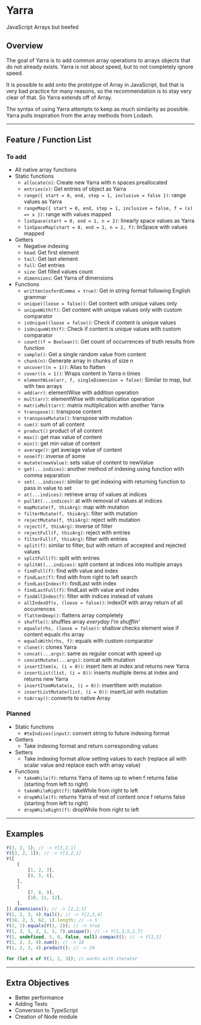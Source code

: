 # Yarra

JavaScript Arrays but beefed

## Overview

The goal of Yarra is to add common array operations to arrays objects that do not already exists. Yarra is not about speed, but to not completely ignore speed.

It is possible to add onto the prototype of Array in JavaScript, but that is very bad practice for many reasons, so the recommendation is to stay very clear of that. So Yarra extends off of Array.

The syntax of using Yarra attempts to keep as much similarity as possible. Yarra pulls inspiration from the array methods from Lodash.

---

## Feature / Function List

### To add

-   All native array functions
-   Static functions
    -   `allocate(n)`: Create new Yarra with n spaces preallocated
    -   `entries(x)`: Get entries of object as Yarra
    -   `range({ start = 0, end, step = 1, inclusive = false })`: range values as Yarra
    -   `rangeMap({ start = 0, end, step = 1, inclusive = false, f = (x) => x })`: range with values mapped
    -   `linSpace(start = 0, end = 1, n = 2)`: linearly space values as Yarra
    -   `linSpaceMap(start = 0, end = 1, n = 2, f)`: linSpace with values mapped
-   Getters
    -   Negative indexing
    -   `head`: Get first element
    -   `tail`: Get last element
    -   `full`: Get entries
    -   `size`: Get filled values count
    -   `dimensions`: Get Yarra of dimensions
-   Functions
    -   `written(oxfordComma = true)`: Get in string format following English grammar
    -   `unique((loose = false))`: Get content with unique values only
    -   `uniqueWith(f)`: Get content with unique values only with custom comparator
    -   `isUnique((loose = false))`: Check if content is unique values
    -   `isUniqueWith(f)`: Check if content is unique values with custom comparator
    -   `count((f = Boolean))`: Get count of occurrences of truth results from function
    -   `sample()`: Get a single random value from content
    -   `chunk(n)`: Generate array in chunks of size n
    -   `uncover((n = 1))`: Alias to flatten
    -   `cover((n = 1))`: Wraps content in Yarra n times
    -   `elementWise(arr, f, singleDimension = false)`: Similar to map, but with two arrays
    -   `add(arr)`: elementWise with addition operation
    -   `mult(arr)`: elementWise with multiplication operation
    -   `matrixMult(arr)`: matrix multiplication with another Yarra
    -   `transpose()`: transpose content
    -   `transposeMutate()`: transpose with mutation
    -   `sum()`: sum of all content
    -   `product()` product of all content
    -   `max()`: get max value of content
    -   `min()`: get min value of content
    -   `average()`: get average value of content
    -   `none(f)`: inverse of some
    -   `mutate(newValue)`: sets value of content to newValue
    -   `get(...indices)`: another method of indexing using function with comma separation
    -   `set(...indices)`: similar to get indexing with returning function to pass in value to set
    -   `at(...indices)`: retrieve array of values at indices
    -   `pullAt(...indices)`: at with removal of values at indices
    -   `mapMutate(f, thisArg)`: map with mutation
    -   `filterMutate(f, thisArg)`: filter with mutation
    -   `rejectMutate(f, thisArg)`: reject with mutation
    -   `reject(f, thisArg)`: inverse of filter
    -   `rejectFull(f, thisArg)`: reject with entries
    -   `filterFull(f, thisArg)`: filter with entries
    -   `split(f)`: similar to filter, but with return of accepted and rejected values
    -   `splitFull(f)`: split with entries
    -   `splitAt(...indices)`: split content at indices into multiple arrays
    -   `findFull(f)`: find with value and index
    -   `findLast(f)`: find with from right to left search
    -   `findLastIndex(f)`: findLast with index
    -   `findLastFull(f)`: findLast with value and index
    -   `findAllIndex(f)`: filter with indices instead of values
    -   `allIndexOf(v, (loose = false))`: indexOf with array return of all occurrences
    -   `flattenDeep()`: flattens array completely
    -   `shuffle()`: shuffles array _everyday I'm shufflin'_
    -   `equals(rhs, (loose = false))`: shallow checks element wise if content equals rhs array
    -   `equalsWith(rhs, f)`: equals with custom comparator
    -   `clone()`: clones Yarra
    -   `concat(...args)`: same as regular concat with speed up
    -   `concatMutate(...args)`: concat with mutation
    -   `insertItem(x, (i = 0))`: insert item at index and returns new Yarra
    -   `insertList(list, (i = 0))`: inserts multiple items at index and returns new Yarra
    -   `insertItemMutate(x, (i = 0))`: insertItem with mutation
    -   `insertListMutate(list, (i = 0))`: insertList with mutation
    -   `toArray()`: converts to native Array

### Planned

-   Static functions
    -   `#toIndices(input)`: convert string to future indexing format
-   Getters
    -   Take indexing format and return corresponding values
-   Setters
    -   Take indexing format allow setting values to each (replace all with scalar value and replace each with array value)
-   Functions
    -   `takeWhile(f)`: returns Yarra of items up to when f returns false (starting from left to right)
    -   `takeWhileRight(f)`: takeWhile from right to left
    -   `dropWhile(f)`: returns Yarra of rest of content once f returns false (starting from left to right)
    -   `dropWhileRight(f)`: dropWhile from right to left

---

## Examples

```javascript
Y(3, 2, 1); // -> Y[3,2,1]
Y([3, 2, 1]); // -> Y[3,2,1]
Y([
    [
        [1, 2, 3],
        [4, 5, 6],
    ],
    [
        [7, 8, 9],
        [10, 11, 12],
    ],
]).dimensions(); // -> [2,2,3]
Y(1, 2, 3, 4).tail(); // -> Y[2,3,4]
Y(34, 2, 5, 62, 1).length; // -> 5
Y(1, 2).equals(Y(1, 2)); // -> true
Y(1, 3, 5, 2, 1, 5, 7).unique(); // -> Y[1,3,5,2,7]
Y(1, undefined, 5, 0, false, null).compact(); // -> Y[1,5]
Y(1, 2, 3, 4).sum(); // -> 10
Y(1, 2, 3, 4).product(); // -> 24

for (let x of Y(1, 2, 3)); // works with iterator
```

---

## Extra Objectives

-   Better performance
-   Adding Tests
-   Conversion to TypeScript
-   Creation of Node module
